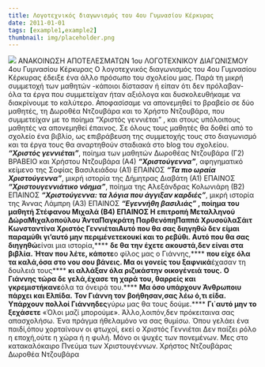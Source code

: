 ```yaml
---
title: Λογοτεχνικός διαγωνισμός του 4ου Γυμνασίου Κέρκυρας
date: 2011-01-01
tags: [example1,example2]
thumbnail: img/placeholder.png
---
```

[![](http://2.bp.blogspot.com/_f4VyuGJXWZQ/TAZfhSuk8iI/AAAAAAAAAR8/b7_BZ2XBL9w/s200/literature.jpg)](http://2.bp.blogspot.com/_f4VyuGJXWZQ/TAZfhSuk8iI/AAAAAAAAAR8/b7_BZ2XBL9w/s1600/literature.jpg) 
ΑΝΑΚΟΙΝΩΣΗ ΑΠΟΤΕΛΕΣΜΑΤΩΝ 
1ου ΛΟΓΟΤΕΧΝΙΚΟΥ ΔΙΑΓΩΝΙΣΜΟΥ 
4ου Γυμνασίου Κέρκυρας 
Ο λογοτεχνικός διαγωνισμός του 4ου Γυμνασίου Κέρκυρας έδειξε ένα άλλο πρόσωπο του σχολείου μας. Παρά τη μικρή συμμετοχή των μαθητών -κάποιοι δίστασαν ή είπαν ότι δεν πρόλαβαν- όλα τα έργα που συμμετείχαν ήταν αξιόλογα και δυσκολευθήκαμε να διακρίνουμε το καλύτερο. Αποφασίσαμε να απονεμηθεί το βραβείο σε δύο μαθητές, τη Δωροθέα Ντζουβάρα και το Χρήστο Ντζουβάρα, που συμμετείχαν με το ποίημα “Χριστός γεννιέται” , και στους υπόλοιπους μαθητές να απονεμηθεί έπαινος. Σε όλους τους μαθητές θα δοθεί από το σχολείο ένα βιβλίο, ως επιβράβευση της συμμετοχής τους στο διαγωνισμό και τα έργα τους θα αναρτηθούν σταδιακά στο blog του σχολείου. 
_**“Χριστός γεννιέται”**_, ποίημα των μαθητών Δωροθέας Ντζουβάρα (Γ2) ΒΡΑΒΕΙΟ και Χρήστου Ντζουβάρα (Α4) 
**_“Χριστούγεννα”_**, αφηγηματικό κείμενο της Σοφίας Βασιλειάδου (Α1) ΕΠΑΙΝΟΣ 
**_“Τα πιο ωραία Χριστούγεννα”_**, μικρή ιστορία της Δήμητρας Διαβάτη (Α1) ΕΠΑΙΝΟΣ 
**_“Χριστουγεννιάτικο νόημα”_**, ποίημα της Αλεξάνδρας Κολωνιάρη (Β2) ΕΠΑΙΝΟΣ 
**_“Χριστούγεννα: τα λόγια που άγγιξαν καρδιές”_**, μικρή ιστορία της Άννας Λάμπρη (Α3) ΕΠΑΙΝΟΣ 
**_“Εγεννήθη βασιλιάς”_ **, ποίημα του μαθητή Στέφανου Μιχαλά (Β4) ΕΠΑΙΝΟΣ 
Η επιτροπή 
Μεταλληνού ΔώραΜιχαλοπούλου ΆνταΠαγκράτη ΠαρθενόπηΠαππά ΧρυσούλαΣάιτ Κωνσταντίνα 
**Χριστός Γεννιέται****Αυτό που θα σας διηγηθώ ******δεν είμαι παραμύθι**** 
**γι’αυτό μην περιμένετε******κουκί και το ρεβύθι.**** 
**Αυτό που θα σας διηγηθώ******είναι μια ιστορία,**** 
**δε θα την έχετε ακουστά,******δεν είναι στα βιβλία.**** 
**Ήταν που λέτε, κάποτε******ο φίλος μας ο Γιάννης,**** 
**που είχε όλα τα καλά,******όσα στο νου σου βάνεις.**** 
**Μα οι γονείς του ξαφνικά******έχασαν τη δουλειά τους**** 
**κι αλλάξαν όλα ριζικά******στην οικογένειά τους.**** 
**Ο Γιάννης τώρα δε γελά,******έχασε τη χαρά του,**** 
**θαρρείς και γκρεμιστήκανε******όλα τα όνειρά του.**** 
**Μα όσο υπάρχουν Άνθρωποι******υ πάρχει και Ελπίδα.**** 
**Τον Γιάννη τον βοήθησαν,******σας λέω ό,τι είδα.**** 
**Υπάρχουν πολλοί Γιάννηδες******γύρω μας θα τους δούμε.**** 
**Γι΄αυτό μην το ξεχάσετε** 
«Όλοι μαζί μπορούμε». 
Άλλο,λοιπόν,δεν πρόκειταινα σας απασχολήσω. 
Ένα πράγμα ήθελαμόνο να σας θυμίσω. 
Όπου γελάει ένα παιδί,όπου χορταίνουν οι φτωχοί, 
εκεί ο Χριστός Γεννιέται 
Δεν παίζει ρόλο η εποχή,ούτε η χώρα ή η φυλή. 
Μόνο οι ψυχές των πονεμένων. 
Μες στο κατακαλόκαιρο Πνεύμα των Χριστουγέννων. 
Χρήστος Ντζουβάρας 
Δωροθέα Ντζουβάρα
